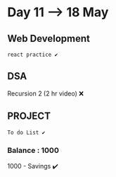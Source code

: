 # Day 11 --> 18 May 

## Web Development
    react practice ✔️
    
## DSA
   Recursion 2 (2 hr video) ❌

## PROJECT
    To do List ✔️


### Balance : 1000
1000 - Savings ✔️
